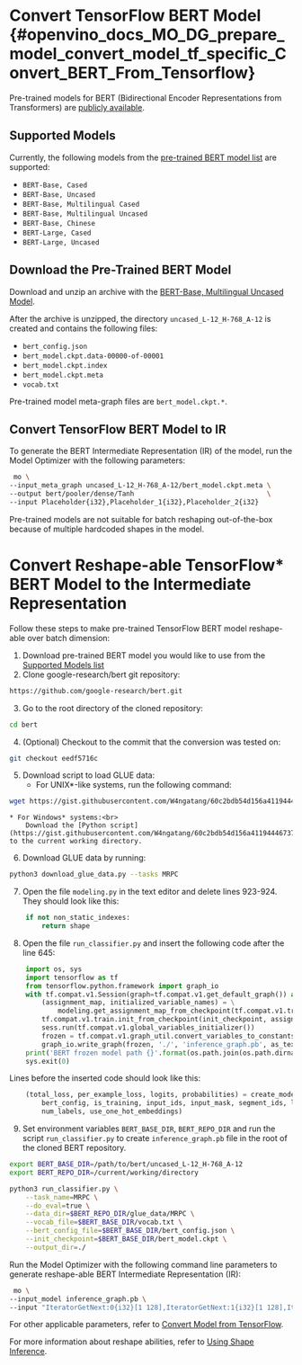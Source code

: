 # Convert TensorFlow BERT Model {#openvino_docs_MO_DG_prepare_model_convert_model_tf_specific_Convert_BERT_From_Tensorflow}

Pre-trained models for BERT (Bidirectional Encoder Representations from Transformers) are
[publicly available](https://github.com/google-research/bert).

## <a name="supported_models"></a>Supported Models

Currently, the following models from the [pre-trained BERT model list](https://github.com/google-research/bert#pre-trained-models) are supported:

* `BERT-Base, Cased`
* `BERT-Base, Uncased`
* `BERT-Base, Multilingual Cased`
* `BERT-Base, Multilingual Uncased`
* `BERT-Base, Chinese`
* `BERT-Large, Cased`
* `BERT-Large, Uncased`

## Download the Pre-Trained BERT Model

Download and unzip an archive with the [BERT-Base, Multilingual Uncased Model](https://storage.googleapis.com/bert_models/2018_11_03/multilingual_L-12_H-768_A-12.zip).

After the archive is unzipped, the directory `uncased_L-12_H-768_A-12` is created and contains the following files:
* `bert_config.json`
* `bert_model.ckpt.data-00000-of-00001`
* `bert_model.ckpt.index`
* `bert_model.ckpt.meta`
* `vocab.txt`

Pre-trained model meta-graph files are `bert_model.ckpt.*`.

## Convert TensorFlow BERT Model to IR

To generate the BERT Intermediate Representation (IR) of the model, run the Model Optimizer with the following parameters:
```sh
 mo \
--input_meta_graph uncased_L-12_H-768_A-12/bert_model.ckpt.meta \
--output bert/pooler/dense/Tanh                                 \
--input Placeholder{i32},Placeholder_1{i32},Placeholder_2{i32}
```

Pre-trained models are not suitable for batch reshaping out-of-the-box because of multiple hardcoded shapes in the model.

# Convert Reshape-able TensorFlow* BERT Model to the Intermediate Representation

Follow these steps to make pre-trained TensorFlow BERT model reshape-able over batch dimension:
1. Download pre-trained BERT model you would like to use from the <a href="#supported_models">Supported Models list</a>
2. Clone google-research/bert git repository:
```sh
https://github.com/google-research/bert.git
```
3. Go to the root directory of the cloned repository:<br>
```sh
cd bert
```
4. (Optional) Checkout to the commit that the conversion was tested on:<br>
```sh
git checkout eedf5716c
```
5. Download script to load GLUE data:
    * For UNIX*-like systems, run the following command:
```sh
wget https://gist.githubusercontent.com/W4ngatang/60c2bdb54d156a41194446737ce03e2e/raw/17b8dd0d724281ed7c3b2aeeda662b92809aadd5/download_glue_data.py
```
    * For Windows* systems:<br>
        Download the [Python script](https://gist.githubusercontent.com/W4ngatang/60c2bdb54d156a41194446737ce03e2e/raw/17b8dd0d724281ed7c3b2aeeda662b92809aadd5/download_glue_data.py) to the current working directory.
6. Download GLUE data by running:
```sh
python3 download_glue_data.py --tasks MRPC
```
7. Open the file `modeling.py` in the text editor and delete lines 923-924. They should look like this:
```python
    if not non_static_indexes:
        return shape
```
8. Open the file `run_classifier.py` and insert the following code after the line 645:
```python
    import os, sys
    import tensorflow as tf
    from tensorflow.python.framework import graph_io
    with tf.compat.v1.Session(graph=tf.compat.v1.get_default_graph()) as sess:
        (assignment_map, initialized_variable_names) = \
            modeling.get_assignment_map_from_checkpoint(tf.compat.v1.trainable_variables(), init_checkpoint)
        tf.compat.v1.train.init_from_checkpoint(init_checkpoint, assignment_map)
        sess.run(tf.compat.v1.global_variables_initializer())
        frozen = tf.compat.v1.graph_util.convert_variables_to_constants(sess, sess.graph_def, ["bert/pooler/dense/Tanh"])
        graph_io.write_graph(frozen, './', 'inference_graph.pb', as_text=False)
    print('BERT frozen model path {}'.format(os.path.join(os.path.dirname(__file__), 'inference_graph.pb')))
    sys.exit(0)
```
Lines before the inserted code should look like this:
```python
    (total_loss, per_example_loss, logits, probabilities) = create_model(
        bert_config, is_training, input_ids, input_mask, segment_ids, label_ids,
        num_labels, use_one_hot_embeddings)
```
9. Set environment variables `BERT_BASE_DIR`, `BERT_REPO_DIR` and run the script `run_classifier.py` to create `inference_graph.pb` file in the root of the cloned BERT repository.
```sh
export BERT_BASE_DIR=/path/to/bert/uncased_L-12_H-768_A-12
export BERT_REPO_DIR=/current/working/directory

python3 run_classifier.py \
    --task_name=MRPC \
    --do_eval=true \
    --data_dir=$BERT_REPO_DIR/glue_data/MRPC \
    --vocab_file=$BERT_BASE_DIR/vocab.txt \
    --bert_config_file=$BERT_BASE_DIR/bert_config.json \
    --init_checkpoint=$BERT_BASE_DIR/bert_model.ckpt \
    --output_dir=./
```

Run the Model Optimizer with the following command line parameters to generate reshape-able BERT Intermediate Representation (IR):
```sh
 mo \
--input_model inference_graph.pb \
--input "IteratorGetNext:0{i32}[1 128],IteratorGetNext:1{i32}[1 128],IteratorGetNext:4{i32}[1 128]"
```
For other applicable parameters, refer to [Convert Model from TensorFlow](../Convert_Model_From_TensorFlow.md).

For more information about reshape abilities, refer to [Using Shape Inference](../../../../OV_Runtime_UG/ShapeInference.md).
